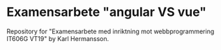 # Examensarbete "angular VS vue"

Repository for "Examensarbete med inriktning mot webbprogrammering IT606G VT19" by Karl Hermansson.
